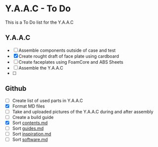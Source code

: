 <!-- ======================================== todo.md Start ======================================== -->


<!-- ------------------------------ Intro Start ------------------------------ -->

# Y.A.A.C - To Do

This is a To Do list for the Y.A.A.C

<!-- ------------------------------ Intro End ------------------------------ -->


<!-- ------------------------------ YAAC Start ------------------------------ -->

## Y.A.A.C

- [ ] Assemble components outside of case and test
- [x] Create rought draft of face plate using cardboard
- [ ] Create faceplates using FoamCore and ABS Sheets
- [ ] Assemble the Y.A.A.C
- [ ] 

<!-- ------------------------------ YAAC End ------------------------------ -->


<!-- ------------------------------ Github Start ------------------------------ -->

## Github

- [ ] Create list of used parts in Y.A.A.C
- [x] Format MD files
- [ ] Take and uploaded pictures of the Y.A.A.C during and after assembly
- [ ] Create a build guide
- [x] Sort [contents.md](doc/contents.md)
- [ ] Sort [guides.md](doc/guides.md)
- [ ] Sort [inspiration.md](doc/inspiration.md)
- [ ] Sort [software.md](doc/software.md)

<!-- ------------------------------ Github End ------------------------------ -->


<!-- ------------------------------ Outro Start ------------------------------ -->

<!-- ------------------------------ Outro End ------------------------------ -->


<!-- ======================================== todo.md End ======================================== -->
